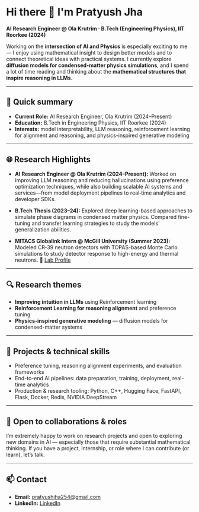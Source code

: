 # Hi there 👋 I'm Pratyush Jha

**AI Research Engineer @ Ola Krutrim · B.Tech (Engineering Physics), IIT Roorkee (2024)**

Working on the **intersection of AI and Physics** is especially exciting to me — I enjoy using mathematical insight to design better models and to connect theoretical ideas with practical systems. I currently explore **diffusion models for condensed-matter physics simulations**, and I spend a lot of time reading and thinking about the **mathematical structures that inspire reasoning in LLMs**.

---

## 🔎 Quick summary
- **Current Role:** AI Research Engineer, Ola Krutrim (2024–Present)  
- **Education:** B.Tech in Engineering Physics, IIT Roorkee (2024)  
- **Interests:** model interpretability, LLM reasoning, reinforcement learning for alignment and reasoning, and physics-inspired generative modeling  

---

## 🌐 Research Highlights 
- **AI Research Engineer @ Ola Krutrim (2024–Present):**
  Worked on improving LLM reasoning and reducing hallucinations using preference optimization techniques, while also building scalable AI systems and services—from model deployment pipelines to real‑time analytics and developer SDKs.
  
- **B.Tech Thesis (2023–24):**
  Explored deep learning-based approaches to simulate phase diagrams in condensed matter physics. Compared fine-tuning and transfer learning strategies to study the models' generalization abilities.
  
- **MITACS Globalink Intern @ McGill University (Summer 2023):**
  Modeled CR‑39 neutron detectors with TOPAS-based Monte Carlo simulations to study detector response to high-energy and thermal neutrons.
  🔗 [Lab Profile](https://kildealab.com/author/pratyush-jha/)

---

## 🔍 Research themes
- **Improving intuition in LLMs** using Reinforcement learning  
- **Reinforcement Learning for reasoning alignment** and preference tuning  
- **Physics-inspired generative modeling** — diffusion models for condensed-matter systems

---

## 🧪 Projects & technical skills
- Preference tuning, reasoning alignment experiments, and evaluation frameworks  
- End-to-end AI pipelines: data preparation, training, deployment, real-time analytics  
- Production & research tooling: Python, C++, Hugging Face, FastAPI, Flask, Docker, Redis, NVIDIA DeepStream

---

## 🤝 Open to collaborations & roles
I’m extremely happy to work on research projects and open to exploring new domains in AI — especially those that require substantial mathematical thinking. If you have a project, internship, or role where I can contribute (or learn), let’s talk.

---

## 📫 Contact
- **Email:** [pratyushjha254@gmail.com](mailto:pratyushjha254@gmail.com)  
- **LinkedIn:** [LinkedIn](https://www.linkedin.com/in/pratyush-jha-a93417213/)
